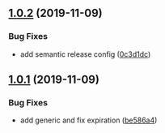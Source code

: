 ## [1.0.2](https://github.com/alenaksu/secchiojs/compare/v1.0.1...v1.0.2) (2019-11-09)

### Bug Fixes

-   add semantic release config ([0c3d1dc](https://github.com/alenaksu/secchiojs/commit/0c3d1dcfcb9d8f6fee6be622959d7f5a375ab079))

## [1.0.1](https://github.com/alenaksu/secchiojs/compare/v1.0.0...v1.0.1) (2019-11-09)

### Bug Fixes

-   add generic and fix expiration ([be586a4](https://github.com/alenaksu/secchiojs/commit/be586a47e8a7da9414f3f38ceb0aab1a82f4c7e3))
